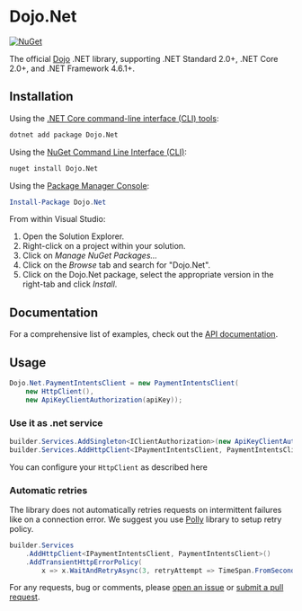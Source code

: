 # Dojo.Net


[![NuGet](https://img.shields.io/nuget/v/dojo.net.svg)](https://www.nuget.org/packages/Dojo.net/)

The official [Dojo][dojo] .NET library, supporting .NET Standard 2.0+, .NET Core 2.0+, and .NET Framework 4.6.1+.

## Installation

Using the [.NET Core command-line interface (CLI) tools][dotnet-core-cli-tools]:

```sh
dotnet add package Dojo.Net
```

Using the [NuGet Command Line Interface (CLI)][nuget-cli]:

```sh
nuget install Dojo.Net
```

Using the [Package Manager Console][package-manager-console]:

```powershell
Install-Package Dojo.Net
```

From within Visual Studio:

1. Open the Solution Explorer.
2. Right-click on a project within your solution.
3. Click on *Manage NuGet Packages...*
4. Click on the *Browse* tab and search for "Dojo.Net".
5. Click on the Dojo.Net package, select the appropriate version in the
   right-tab and click *Install*.

## Documentation

For a comprehensive list of examples, check out the [API
documentation][api-docs].

## Usage

```c#
Dojo.Net.PaymentIntentsClient = new PaymentIntentsClient(
    new HttpClient(),
    new ApiKeyClientAuthorization(apiKey));
```

### Use it as .net service

```c#
builder.Services.AddSingleton<IClientAuthorization>(new ApiKeyClientAuthorization(apiKey));
builder.Services.AddHttpClient<IPaymentIntentsClient, PaymentIntentsClient>();
```

You can configure your `HttpClient` as described here [][configure-http-client]

### Automatic retries

The library does not automatically retries requests on intermittent failures like on a
connection error. We suggest you use [Polly][polly] library to setup retry policy.

```c#
builder.Services
    .AddHttpClient<IPaymentIntentsClient, PaymentIntentsClient>()
    .AddTransientHttpErrorPolicy(
        x => x.WaitAndRetryAsync(3, retryAttempt => TimeSpan.FromSeconds(Math.Pow(3, retryAttempt))));
```

For any requests, bug or comments, please [open an issue][issues] or [submit a
pull request][pulls].

[api-docs]: https://docs.dojo.tech
[api-keys]: https://portal.dojo.tech/apikeys
[dotnet-core-cli-tools]: https://docs.microsoft.com/en-us/dotnet/core/tools/
[dotnet-format]: https://github.com/dotnet/format
[issues]: https://github.com/dojo-engineering/Dojo.Net/issues
[nuget-cli]: https://docs.microsoft.com/en-us/nuget/tools/nuget-exe-cli-reference
[package-manager-console]: https://docs.microsoft.com/en-us/nuget/tools/package-manager-console
[pulls]: https://github.com/dojo-engineering/Dojo.Net/pulls
[dojo]: https://dojo.tech
[configure-http-client]: https://docs.microsoft.com/en-us/dotnet/api/microsoft.extensions.dependencyinjection.httpclientfactoryservicecollectionextensions.addhttpclient?view=dotnet-plat-ext-6.0
[polly]: https://docs.microsoft.com/en-us/dotnet/architecture/microservices/implement-resilient-applications/implement-http-call-retries-exponential-backoff-polly